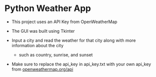 # Python Weather App

* This project uses an API Key from OpenWeatherMap
* The GUI was built using Tkinter
* Input a city and read the weather for that city along with more information about the city
  - such as country, sunrise, and sunset
 
* Make sure to replace the api_key in api_key.txt with your own api_key from [openweathermap.org/api](openweathermap.org/api)
